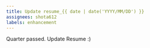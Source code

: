 ```yaml
---
title: Update resume_{{ date | date('YYYY/MM/DD') }}
assignees: shota612
labels: enhancement
---
```

Quarter passed. Update Resume :)